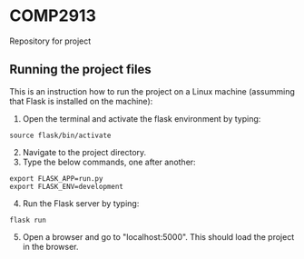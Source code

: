 # COMP2913

Repository for project

## Running the project files

This is an instruction how to run the project on a Linux machine (assumming that Flask is installed on the machine):

1. Open the terminal and activate the flask environment by typing:

`source flask/bin/activate`

2. Navigate to the project directory.
3. Type the below commands, one after another:

`export FLASK_APP=run.py` \
`export FLASK_ENV=development`

4. Run the Flask server by typing:

`flask run`

5. Open a browser and go to "localhost:5000". This should load the project in the browser. 





